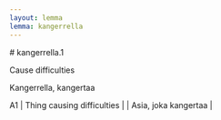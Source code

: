 ```yaml
---
layout: lemma
lemma: kangerrella
---
```


<div class="sense">
# <span class="sensename">kangerrella.1</span>

<span class="description">Cause difficulties</span>

<span class="description">Kangerrella, kangertaa</span>

A1 | Thing causing difficulties |   | Asia, joka kangertaa |  

</div>

